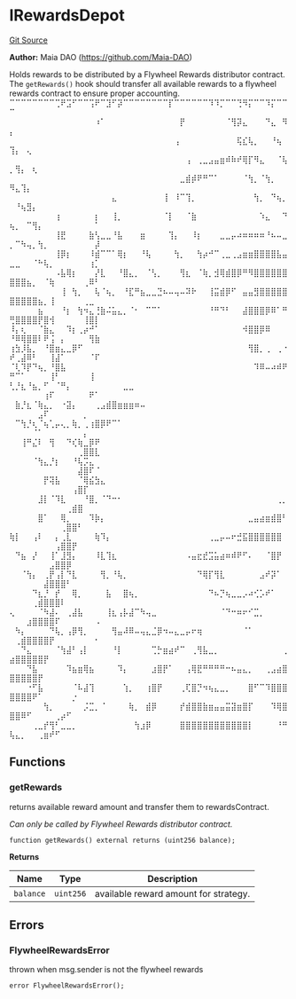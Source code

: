 # IRewardsDepot
[Git Source](https://github.com/Maia-DAO/test-env-V2/blob/84b5f9e8695c91ddb02f27bb3dfb1c652f55ced4/rewards/interfaces/IRewardsDepot.sol)

**Author:**
Maia DAO (https://github.com/Maia-DAO)

Holds rewards to be distributed by a Flywheel Rewards distributor contract.
The `getRewards()` hook should transfer all available rewards to a
flywheel rewards contract to ensure proper accounting.
⠉⠉⠉⠉⠉⠉⠉⠉⢉⠟⣩⠋⠉⠉⢩⠟⠉⣹⠋⡽⠉⠉⠉⠉⠉⠉⠉⠉⡏⠉⠉⠉⠉⠉⠉⠹⠹⡉⠉⠉⢙⠻⡍⠉⠉⠹⡍⠉⠉⠉
⠀⠀⠀⠀⠀⠀⠀⠀⠀⠀⠀⠀⠀⠀⠀⠰⠁⠀⠀⠀⠀⠀⠀⠀⠀⠀⠀⠀⠀⠀⡟⠀⠀⠀⠀⠀⠀⠀⠈⢻⡽⣄⠀⠀⠀⠙⣄⠀⠻⡄⠀⠀⠀⠀⠀⠀⠀⠀⠀⠀⠀⠀⠀⠀⠀
⠀⠀⠀⠀⠀⠀⠀⠀⠀⠀⠀⠀⠀⠀⠀⠀⠀⠀⠀⠀⠀⠀⠀⠀⠀⠀⠀⠀⠀⢠⠀⠀⠀⠀⠀⠀⠀⠀⠀⠀⢯⣎⢧⡀⠀⠀⠘⢦⠀⢹⡄⠀⢄⠀⠀⠀⠀⠀⠀⠀⠀⠀⠀⠀⠀
⠀⠀⠀⠀⠀⠀⠀⠀⠀⠀⠀⠀⠀⠀⠀⠀⠀⠀⠀⠀⠀⠀⠀⠀⠀⠀⠀⠀⠀⠀⠀⢠⠀⢀⣀⣠⣤⣶⠾⠷⠞⢿⡏⠻⣄⠀⠀⠈⢧⡀⢻⡄⠀⢆⠀⠀⠀⠀⠀⠀⠀⠀⠀⠀⠀
⠀⠀⠀⠀⠀⠀⠀⠀⠀⠀⠀⠀⠀⠀⠀⠀⠀⠀⠀⠀⠀⠀⠀⠀⠀⠀⠀⠀⠀⠀⣀⣾⡾⠟⠛⠉⠁⠀⠀⠀⠀⠈⢳⡀⠈⢳⡀⠀⠀⠻⣄⢹⡄⠀⠀⠀⠀⠀⠀⠀⠀⠀⠀⠀⠀
⠀⠀⠀⠀⠀⠀⠀⠀⠀⠀⠀⠀⠀⠀⠀⠀⠀⠀⣄⠀⠀⠀⠀⠀⠀⠀⠀⢸⠀⠸⠉⢹⡀⠀⠀⠀⠀⠀⠀⠀⠀⠀⠀⢳⡀⠀⠙⢦⡀⠀⠘⢦⣻⡄⠀⠀⠀⠀⠀⠀⠀⠀⠀⠀⠀
⠀⠀⠀⠀⠀⠀⠀⠀⢰⠀⠀⠀⠀⠀⠀⡆⠀⠀⢸⡀⠀⠀⠀⠀⠀⠀⠀⠈⡇⠀⠀⠈⣷⠀⠀⠀⠀⠀⠀⠀⠀⠀⠀⠀⠱⣄⠀⠀⠙⢦⡀⠀⠉⢻⡄⠀⠀⠀⠀⠀⠀⠀⠀⠀⠁
⠀⠀⠀⠀⠀⠀⠀⠀⢸⣟⠀⠀⠀⠀⣷⢣⣀⣀⠘⣧⠀⠀⠀⣶⠀⠀⠀⠀⢹⡄⠀⠀⠸⡆⠀⠀⠀⣀⣀⡤⠴⠶⠶⠶⠶⠘⠦⠤⣀⡀⠉⠳⢤⡀⢳⡀⠀⠀⠀⠀⠀⠀⠀⠀⡼
⠀⠀⠀⠀⠀⠀⠀⠀⢸⡿⡆⠀⠀⠀⠸⣾⠉⠉⠁⢿⡆⠀⠀⠘⢧⠀⠀⠀⠀⢳⡀⠀⠀⢳⡴⠚⠉⢀⣀⢀⣠⣶⣶⣿⣿⣿⣿⣧⣤⣀⣀⠀⠀⠈⠓⢧⡀⠀⠀⠀⠀⠀⠀⢰⡁
⠀⠀⠀⠀⠀⠀⠀⠀⠠⣧⢿⡆⠀⠀⠀⡜⣇⠀⠀⠘⣿⣄⡀⠀⠈⢣⡀⠀⠀⠀⢻⣆⠀⠈⢷⡀⣺⢿⣾⣿⡿⠛⠻⣿⣿⣿⣿⣿⣿⣿⣿⣿⣦⡀⠀⠈⢷⠀⠀⠀⠀⠀⢀⠿⠃
⠀⠀⠀⠀⠀⠀⠀⠀⠀⢸⠀⢳⡀⠀⠀⢧⠈⢦⡀⠀⠘⣏⠛⣦⣀⣀⣙⠦⠤⢤⠤⠽⠗⠀⠀⢸⣭⣾⡿⠋⠀⣤⣤⣻⣿⣿⣿⣿⣿⣿⣿⣿⣿⣿⣦⡀⢸⠀⠀⠀⠀⠀⢀⣀⠀
⠀⠀⠀⠀⠀⣦⠀⠀⠀⠘⡆⠀⢳⠲⣄⢘⣷⠬⣥⣄⡀⠈⠂⠀⠉⠉⠁⠀⠀⠀⠀⠀⠀⠀⠀⠘⠛⠙⠃⠀⠀⣼⣿⣿⣿⡿⠿⠁⠛⢛⣿⣿⣿⣿⡟⣿⢺⠀⠀⠀⠀⠀⢸⣿⡇
⠸⡄⢆⠀⠀⠈⣷⣄⠀⠀⠹⡆⢀⡴⠚⠁⠀⠀⠀⠀⠀⠀⠀⠀⠀⠀⠀⠀⠀⠀⠀⠀⠀⠀⠀⠀⠀⠀⠀⠀⠀⠺⣿⣿⡿⠿⠀⠀⠀⠘⠿⢿⣿⣿⠇⠟⢨⠀⡄⠀⠀⠀⠀⢻⣷
⢰⣳⡸⣧⡀⠀⠘⣿⣶⣄⣀⡿⠋⠀⠀⠀⠀⠀⠀⠀⠀⠀⠀⠀⠀⠀⠀⠀⠀⠀⠀⠀⠀⠀⠀⠀⠀⠀⠀⠀⠀⠀⢻⣿⡀⢀⠀⢀⠐⠞⢀⣼⠿⠃⠀⠀⢸⣼⠁⠀⠀⠀⠀⠈⠏
⠈⢇⠹⡟⠙⢦⡀⠘⣿⣧⠀⠀⠀⠀⠀⠀⠀⠀⠀⠀⠀⠀⠀⠀⠀⠀⠀⠀⠀⠀⠀⠀⠀⠀⠀⠀⠀⠀⠀⠀⠀⠀⠀⠹⠿⠤⠴⠾⠟⠛⠉⠁⠀⠀⠀⠀⢸⠃⠀⠀⠀⠀⠀⢸⠀
⢃⡘⣆⠘⣦⡀⠋⠀⠈⠛⡄⠀⠀⠀⠀⠀⠀⠀⠀⠀⣀⣀⠀⠀⠀⠀⠀⠀⠀⠀⠀⠀⠀⠀⠀⠀⠀⠀⠀⠀⠀⠀⠀⠀⠀⠀⠀⠀⠀⠀⠀⠀⠀⠀⠀⢰⠏⠀⠀⠀⠀⠀⠀⠟⠁
⠀⣷⡘⣆⠈⢷⣄⡀⠀⠐⣽⡄⠀⠀⠀⢀⣠⣾⣿⣶⣶⣶⠶⠤⠀⠀⠀⠀⠀⠀⠀⠀⠀⠀⠀⠀⠀⠀⠀⠀⠀⠀⠀⠀⠀⠀⠀⠀⠀⠀⠀⠀⠀⠀⣠⠏⠀⠀⠀⠀⠀⠀⡀⠀⠀
⠀⠉⢳⡘⢆⠈⢦⢁⡤⢄⡀⢷⡀⢀⢰⣿⡿⠟⠉⠁⠀⠀⠀⠀⠀⠀⠀⠀⠀⠀⠀⠀⠀⠀⠀⠀⠀⠀⠀⠀⠀⠀⠀⠀⠀⠀⠀⠀⠀⠀⠀⠀⠀⠈⠁⠀⠀⠀⠀⠀⠀⠀⡄⠀⠀
⠀⠀⢸⠛⣌⠇⠀⢻⠀⠀⠙⢎⢷⣀⡿⠟⠀⠀⠀⠀⠀⠀⠀⠀⠀⠀⠀⠀⠀⠀⠀⠀⠀⠀⠀⠀⠀⠀⠀⠀⠀⠀⠀⠀⠀⠀⠀⠀⠀⠀⠀⠀⠀⠀⠀⠀⠀⠀⠀⠀⠀⢀⣿⣿⣇
⠀⠀⠀⠀⠈⢳⣄⡘⡆⠀⠀⠘⢧⡩⣄⠀⠀⠀⠀⠀⠀⠀⠀⠀⠀⠀⠀⠀⠀⠀⠀⠀⠀⠀⠀⠀⠀⠀⠀⠀⠀⠀⠀⠀⠀⠀⠀⠀⠀⠀⠀⠀⠀⠀⠀⠀⠀⠀⠀⠀⠀⣼⣿⠏⠈
⠀⠀⠀⠀⠀⠀⡟⢽⣧⠀⠀⠀⠈⢿⣮⣳⣄⠀⠀⠀⠀⠀⠀⠀⠀⠀⠀⠀⠀⠀⠀⠀⠀⠀⠀⠀⠀⠀⠀⠀⠀⠀⠀⠀⠀⠀⠀⠀⠀⠀⠀⠀⠀⠀⠀⠀⠀⠀⠀⠀⢠⣿⡏⠀⠀
⠀⠀⠀⠀⠀⣸⡇⠈⠹⣇⠀⠀⠀⠘⣿⡀⠈⠙⠒⠂⠀⠀⠀⠀⠀⠀⠀⠀⠀⠀⠀⠀⠀⠀⠀⠀⠀⠀⠀⠀⠀⠀⠀⠀⠀⠀⠀⢀⡀⠀⠀⠀⠀⠀⠀⠀⠀⠀⠀⢀⣾⣿⠀⠀⠀
⠀⠀⠀⠀⠀⣿⠁⠀⠀⢿⡀⠀⠀⠀⠹⡷⡄⠀⠀⠀⠀⠀⠀⠀⠀⠀⠀⠀⠀⠀⠀⠀⠀⠀⠀⠀⠀⠀⠀⠀⠀⠀⣀⣤⣴⣶⣾⣿⠃⠀⠀⠀⠀⠀⠀⠀⠀⠀⢀⣿⣿⠃⠀⠀⠀
⢷⡇⠀⠀⢠⠇⠀⠀⡄⢀⣇⠀⠀⠀⠀⢷⠹⡄⠀⠀⠀⠀⠀⠀⠀⠀⠀⠀⠀⠀⠀⠀⠀⠀⠀⢀⣀⡤⠤⠖⣚⣯⣿⣿⣿⣿⣿⣿⠀⠀⠀⠀⠀⠀⠀⠀⠀⢠⣿⣿⡟⠀⠀⠀⠀
⠀⠙⣦⠀⡜⠀⠀⢸⠁⣸⣻⡄⠀⠀⠀⠸⣇⢹⣆⠀⠀⠀⠀⠀⠀⠀⠀⠀⠀⠀⠀⠠⣤⣖⣞⣩⣥⣴⠶⠾⠟⠋⠄⠀⠀⠈⣿⡟⠀⠀⠀⠀⠀⠀⠀⠀⣠⣿⣿⡿⠀⠀⠀⠀⠀
⠀⠀⠈⢳⡄⠀⢀⡟⢠⡇⠙⣇⠀⠀⠀⠀⢻⡀⠘⢧⡀⠀⠀⠀⠀⠀⠀⠀⠀⠀⠀⠀⠀⠙⢿⡏⢻⣇⠀⠀⠀⠀⠀⠀⣠⠞⡽⠁⠀⠀⠀⠀⠀⠀⠀⣼⣿⣿⣿⠃⠀⠀⠀⠀⠀
⠀⠀⠀⠀⠙⣆⡘⠀⡞⠀⠀⢿⡀⠀⠀⠀⠀⣧⠀⠀⣿⢦⡀⠀⠀⠀⠀⠀⠀⠀⠀⠀⠀⠀⠀⠙⠦⡙⢦⣀⣀⡠⠴⢊⡡⠞⠁⠀⠀⠀⠀⠀⠀⢀⣾⣿⣿⣿⠇⠀⠀⠀⠀⠀⠀
⢄⠀⠀⠀⠀⠈⠳⣼⠄⠀⢀⣼⣧⠀⠀⠀⠀⢸⣆⢠⡧⣼⠉⠳⢤⣀⠀⠀⠀⠀⠀⠀⠀⠀⠀⠀⠀⠈⠙⠒⠶⠖⠊⣉⡀⠀⠀⠀⠀⠀⠀⠀⣰⣿⣿⣿⣿⠏⠀⠀⠀⠀⠀⠀⠠
⠀⠳⡄⠀⠀⠀⠀⠙⢧⡀⢠⡿⢻⡀⠀⠀⠀⠀⢻⣤⠼⠿⠤⢤⣄⣈⡿⠲⠤⣄⣀⡤⠖⢶⠀⠀⠀⠀⠀⠀⠀⠈⠁⠀⠀⠀⠀⠀⠀⠀⢀⣾⣿⣿⣿⣿⡟⠀⠀⠀⠀⠀⠀⠀⠂
⠀⠀⠙⣄⠀⠀⠀⠀⠈⢳⣼⠃⢠⡇⠀⠀⠀⠀⠘⡇⠀⠀⠀⠀⠀⢉⡓⣶⣴⠞⠉⠀⢀⢻⣧⣀⡀⠀⠀⠀⠀⠀⠀⠀⠀⠀⠀⠀⢀⣴⣿⣿⣿⣿⣿⡟⠀⠀⠀⠀⠀⠀⠀⠀⠀
⠀⠀⠀⠙⣧⠀⠀⠀⠀⠀⠹⣦⣶⢿⣦⠀⠀⠀⠀⠹⡄⠀⠀⠀⠀⣰⣿⡟⠁⠀⠀⢠⢿⣟⠛⠛⠛⠛⠒⠦⣤⣄⡀⠀⠀⢀⣠⣴⣿⣿⣿⣿⣿⣿⡟⠀⠀⠀⠀⠀⠀⠀⠀⠀⠀
⠀⠀⠀⠐⠋⣧⠀⠀⠀⠀⠀⠈⠧⣼⢹⠀⠀⠀⠀⠀⢱⡀⠀⠀⢰⣿⡟⠀⠀⠀⢀⢏⣿⡙⠲⢦⣄⣀⡀⠀⠀⠀⣿⠋⠉⠹⣿⣿⣿⣿⣿⣿⣿⠟⠁⠀⠀⠀⠀⠀⡐⠀⠀⠀⠀
⠀⠀⠀⠀⠀⠀⢳⡀⠀⠀⠀⠀⠀⡨⣉⡀⠈⠀⠀⠀⠀⢷⡀⠀⣾⡿⠀⠀⠀⠀⡞⣾⣿⣿⣷⣶⣤⣤⣭⣽⣶⣿⡏⠀⠀⠀⠹⢿⣿⣿⣿⠿⠋⠀⠀⠀⠀⢀⡴⠋⠀⠀⠀⠀⠀
⠀⠀⠀⠀⢀⣀⡞⢻⠃⣀⣀⡀⠀⠀⠀⠀⠀⠀⠀⠀⠀⠀⢳⣰⡿⠀⠀⠀⠀⠀⣿⣿⣿⣿⣿⣿⣿⣿⣿⣿⣿⣿⡇⠀⠀⠀⠀⠘⠛⢧⣄⡀⠀⠀⢀⣶⠞⠋⠀⠀⠀⠀⠀⠀⠀


## Functions
### getRewards

returns available reward amount and transfer them to rewardsContract.

*Can only be called by Flywheel Rewards distributor contract.*


```solidity
function getRewards() external returns (uint256 balance);
```
**Returns**

|Name|Type|Description|
|----|----|-----------|
|`balance`|`uint256`|available reward amount for strategy.|


## Errors
### FlywheelRewardsError
thrown when msg.sender is not the flywheel rewards


```solidity
error FlywheelRewardsError();
```

